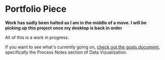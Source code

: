 # Portfolio Piece

**Work has sadly been halted as I am in the middle of a move. I will be picking up this project once my desktop is back in order**

All of this is a work in progress.

If you want to see what's currently going on, [check out the goals document](https://github.com/CTheCheese93/portfolio-piece/blob/main/Goals.md), specifically the Process Notes section of Data Vizualization.